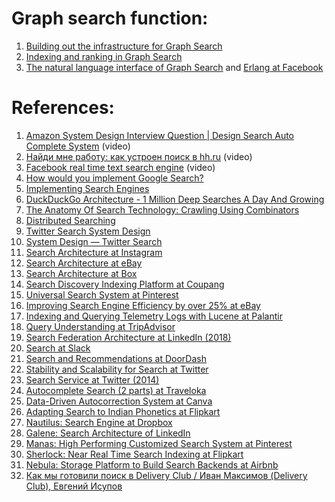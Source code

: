 
# Graph search function:

1. [Building out the infrastructure for Graph Search](https://www.facebook.com/notes/facebook-engineering/under-the-hood-building-out-the-infrastructure-for-graph-search/10151347573598920)
2. [Indexing and ranking in Graph Search](https://www.facebook.com/notes/facebook-engineering/under-the-hood-indexing-and-ranking-in-graph-search/10151361720763920)
3. [The natural language interface of Graph Search](https://www.facebook.com/notes/facebook-engineering/under-the-hood-the-natural-language-interface-of-graph-search/10151432733048920) and [Erlang at Facebook](http://www.erlang-factory.com/upload/presentations/31/EugeneLetuchy-ErlangatFacebook.pdf)

# References:

1. [Amazon System Design Interview Question | Design Search Auto Complete System](https://www.youtube.com/watch?v=OzcpPSrNsCU&list=PLOAph0xkZvSuqy8yq_0D6NEABhmSTRYrN&index=7) (video)
2. [Найди мне работу: как устроен поиск в hh.ru](https://www.youtube.com/watch?v=8uLu6GWaLSY&list=PLH-XmS0lSi_wRIh4RJjnTGMKaTiQoaGTc&index=42) (video)
3. [Facebook real time text search engine](https://www.facebook.com/watch/?v=432864835468) (video)
4. [How would you implement Google Search?](http://programmers.stackexchange.com/questions/38324/interview-question-how-would-you-implement-google-search)
5. [Implementing Search Engines](http://www.ardendertat.com/2012/01/11/implementing-search-engines/)
6. [DuckDuckGo Architecture - 1 Million Deep Searches A Day And Growing](http://highscalability.com/blog/2013/1/28/duckduckgo-architecture-1-million-deep-searches-a-day-and-gr.html)
7. [The Anatomy Of Search Technology: Crawling Using Combinators](http://highscalability.com/blog/2012/5/28/the-anatomy-of-search-technology-crawling-using-combinators.html)
8. [Distributed Searching](http://nwds.cs.washington.edu/files/nwds/pdf/Distributed-WR.pdf)
9. [Twitter Search System Design](https://levelup.gitconnected.com/twitter-search-system-design-fd1391e7da50)
10. [System Design — Twitter Search](https://mecha-mind.medium.com/system-design-twitter-search-ccb29c48d9b6)
11. [Search Architecture at Instagram](https://instagram-engineering.com/search-architecture-eeb34a936d3a)
12. [Search Architecture at eBay](http://www.cs.otago.ac.nz/homepages/andrew/papers/2017-8.pdf)
13. [Search Architecture at Box](https://medium.com/box-tech-blog/scaling-box-search-using-lumos-22d9e0cb4175)
14. [Search Discovery Indexing Platform at Coupang](https://medium.com/coupang-tech/the-evolution-of-search-discovery-indexing-platform-fa43e41305f9)
15. [Universal Search System at Pinterest](https://medium.com/pinterest-engineering/building-a-universal-search-system-for-pinterest-e4cb03a898d4)
16. [Improving Search Engine Efficiency by over 25% at eBay](https://www.ebayinc.com/stories/blogs/tech/making-e-commerce-search-faster/)
17. [Indexing and Querying Telemetry Logs with Lucene at Palantir](https://medium.com/palantir/indexing-and-querying-telemetry-logs-with-lucene-234c5ce3e5f3)
18. [Query Understanding at TripAdvisor](https://www.tripadvisor.com/engineering/query-understanding-at-tripadvisor/)
19. [Search Federation Architecture at LinkedIn (2018)](https://engineering.linkedin.com/blog/2018/03/search-federation-architecture-at-linkedin)
20. [Search at Slack](https://slack.engineering/search-at-slack-431f8c80619e)
21. [Search and Recommendations at DoorDash](https://blog.doordash.com/powering-search-recommendations-at-doordash-8310c5cfd88c)
22. [Stability and Scalability for Search at Twitter](https://blog.twitter.com/engineering/en_us/topics/infrastructure/2022/stability-and-scalability-for-search)
23. [Search Service at Twitter (2014)](https://blog.twitter.com/engineering/en_us/a/2014/building-a-complete-tweet-index.html)
24. [Autocomplete Search (2 parts) at Traveloka](https://medium.com/traveloka-engineering/high-quality-autocomplete-search-part-2-d5b15bb0dadf)
25. [Data-Driven Autocorrection System at Canva](https://product.canva.com/building-a-data-driven-autocorrection-system/)
26. [Adapting Search to Indian Phonetics at Flipkart](https://blog.flipkart.tech/adapting-search-to-indian-phonetics-cdbe65259686)
27. [Nautilus: Search Engine at Dropbox](https://blogs.dropbox.com/tech/2018/09/architecture-of-nautilus-the-new-dropbox-search-engine/)
28. [Galene: Search Architecture of LinkedIn](https://engineering.linkedin.com/search/did-you-mean-galene)
29. [Manas: High Performing Customized Search System at Pinterest](https://medium.com/@Pinterest_Engineering/manas-a-high-performing-customized-search-system-cf189f6ca40f)
30. [Sherlock: Near Real Time Search Indexing at Flipkart](https://blog.flipkart.tech/sherlock-near-real-time-search-indexing-95519783859d)
31. [Nebula: Storage Platform to Build Search Backends at Airbnb](https://medium.com/airbnb-engineering/nebula-as-a-storage-platform-to-build-airbnbs-search-backends-ecc577b05f06)
32. [Как мы готовили поиск в Delivery Club / Иван Максимов (Delivery Club), Евгений Исупов](https://www.youtube.com/watch?v=0M0gDXBauD4)

